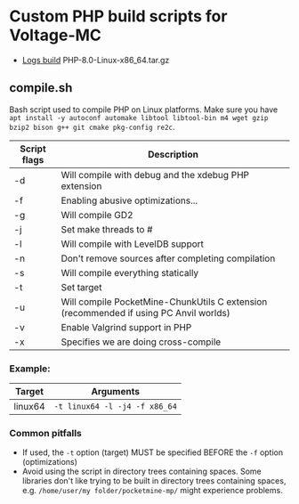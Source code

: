 # Custom PHP build scripts for Voltage-MC
- [Logs build](install.log) PHP-8.0-Linux-x86_64.tar.gz

## compile.sh

Bash script used to compile PHP on Linux platforms. Make sure you have ``apt install -y autoconf automake libtool libtool-bin m4 wget gzip bzip2 bison g++ git cmake pkg-config re2c``.

| Script flags | Description                                                                           |
| ------------ | ------------------------------------------------------------------------------------- |
| -d           | Will compile with debug and the xdebug PHP extension                                  |
| -f           | Enabling abusive optimizations...                                                     |
| -g           | Will compile GD2                                                                      |
| -j           | Set make threads to #                                                                 |
| -l           | Will compile with LevelDB support                                                     |
| -n           | Don't remove sources after completing compilation                                     |
| -s           | Will compile everything statically                                                    |
| -t           | Set target                                                                            |
| -u           | Will compile PocketMine-ChunkUtils C extension (recommended if using PC Anvil worlds) |
| -v           | Enable Valgrind support in PHP                                                        |
| -x           | Specifies we are doing cross-compile                                                  |

### Example:

| Target          | Arguments                        |
| --------------- | -------------------------------- |
| linux64         | ``-t linux64 -l -j4 -f x86_64``  |

### Common pitfalls
- If used, the `-t` option (target) MUST be specified BEFORE the `-f` option (optimizations)
- Avoid using the script in directory trees containing spaces. Some libraries don't like trying to be built in directory trees containing spaces, e.g. `/home/user/my folder/pocketmine-mp/` might experience problems.